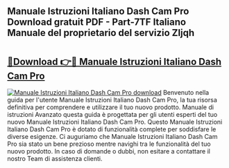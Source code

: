 ## Manuale Istruzioni Italiano Dash Cam Pro Download gratuit PDF - Part-7TF Italiano Manuale del proprietario del servizio ZIjqh

# <h2><a href="http://df95u9.blite.top/?on=Manuale+Istruzioni+Italiano+Dash+Cam+Pro">🔗Download 👉🔴 Manuale Istruzioni Italiano Dash Cam Pro</a></h2>

[![Manuale Istruzioni Italiano Dash Cam Pro download](https://i.imgur.com/lujVjoI.png)](http://df95u9.blite.top/?on=Manuale+Istruzioni+Italiano+Dash+Cam+Pro)
Benvenuto nella guida per l'utente Manuale Istruzioni Italiano Dash Cam Pro, la tua risorsa definitiva per comprendere e utilizzare il tuo nuovo prodotto. Manuale di istruzioni Avanzato questa guida è progettata per gli utenti esperti del tuo nuovo Manuale Istruzioni Italiano Dash Cam Pro. Questo Manuale Istruzioni Italiano Dash Cam Pro è dotato di funzionalità complete per soddisfare le diverse esigenze. Ci auguriamo che Manuale Istruzioni Italiano Dash Cam Pro sia stato un bene prezioso mentre navighi tra le funzionalità del tuo nuovo prodotto. In caso di domande o dubbi, non esitare a contattare il nostro Team di assistenza clienti.

